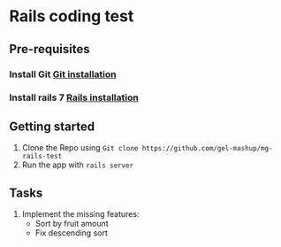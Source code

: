 # Rails coding test

## Pre-requisites

### Install Git [Git installation](https://git-scm.com/book/en/v2/Getting-Started-Installing-Git)

### Install rails 7 [Rails installation](https://guides.rubyonrails.org/v5.1/getting_started.html#installing-rails)

## Getting started
1. Clone the Repo using `Git clone https://github.com/gel-mashup/mg-rails-test`
2. Run the app with `rails server`

## Tasks
1. Implement the missing features:
   - Sort by fruit amount
   - Fix descending sort
